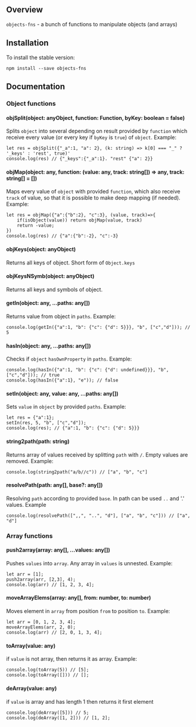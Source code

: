 <!-- toc -->



<!-- tocstop -->

## Overview

`objects-fns` - a bunch of functions to manipulate objects (and arrays)

## Installation

To install the stable version:

```
npm install --save objects-fns
```

## Documentation

### Object functions

#### objSplit(object: anyObject, function: Function, byKey: boolean = false)

Splits `object` into several depending on result provided by `function` which receive every value (or every key
if `byKey`
is `true`) of `object`. Example:

```
let res = objSplit({"_a":1, "a": 2}, (k: string) => k[0] === "_" ? '_keys' : 'rest', true)'
console.log(res) // {"_keys":{"_a":1}. "rest" {"a": 2}}
```

#### objMap(object: any, function: (value: any, track: string[]) => any, track: string[] = [])

Maps every value of `object` with provided `function`, which also receive `track` of value, so that it is possible to
make deep mapping (if needed). Example:

```
let res = objMap({"a":{"b":2}, "c":3}, (value, track)=>{
    if(isObject(value)) return objMap(value, track)
    return -value;
})
console.log(res) // {"a":{"b":-2}, "c":-3}
```

#### objKeys(object: anyObject)

Returns all keys of object. Short form of `Object.keys`

#### objKeysNSymb(object: anyObject)

Returns all keys and symbols of object.

#### getIn(object: any, ...paths: any[])

Returns value from object in `paths`. Example:

```
console.log(getIn({"a":1, "b": {"c": {"d": 5}}}, "b", ["c","d"])); // 5
```

#### hasIn(object: any, ...paths: any[])

Checks if `object` `hasOwnProperty` in `paths`. Example:

```
console.log(hasIn({"a":1, "b": {"c": {"d": undefined}}}, "b", ["c","d"])); // true
console.log(hasIn({"a":1}, "e")); // false
```

#### setIn(object: any, value: any, ...paths: any[])

Sets `value` in `object` by provided `paths`. Example:

```
let res = {"a":1};
setIn(res, 5, "b", ["c","d"]);
console.log(res); // {"a":1, "b": {"c": {"d": 5}}} 
```

#### string2path(path: string)

Returns array of values received by splitting `path` with `/`. Empty values are removed. Example:

```
console.log(string2path("a/b//c")) // ["a", "b", "c"]
```

#### resolvePath(path: any[], base?: any[])

Resolving `path` according to provided `base`. In path can be used `..` and '.' values. Example

```
console.log(resolvePath([",,", "..", "d"], ["a", "b", "c"])) // ["a", "d"]

```

### Array functions

#### push2array(array: any[], ...values: any[])

Pushes `values` into `array`. Any array in `values` is unnested. Example:

```
let arr = [1];
push2array(arr, [2,3], 4);
console.log(arr) // [1, 2, 3, 4];
```

#### moveArrayElems(array: any[], from: number, to: number)

Moves element in `array` from position `from` to position `to`. Example:

```
let arr = [0, 1, 2, 3, 4];
moveArrayElems(arr, 2, 0);
console.log(arr) // [2, 0, 1, 3, 4];

```

#### toArray(value: any)

if `value` is not array, then returns it as array. Example:

```
console.log(toArray(5)) // [5];
console.log(toArray([])) // [];
```
 
#### deArray(value: any)

if `value` is array and has length 1 then returns it first element

```
console.log(deArray([5])) // 5;
console.log(deArray([1, 2])) // [1, 2];
```
